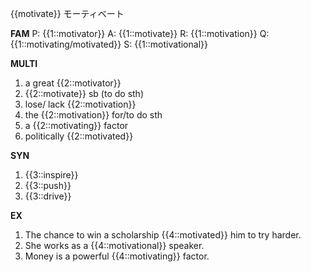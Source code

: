 {{motivate}}
モーティベート


**FAM**
P: {{1::motivator}}
A: {{1::motivate}}
R: {{1::motivation}}
Q: {{1::motivating/motivated}}
S: {{1::motivational}} 

**MULTI**
1. a great {{2::motivator}}
2. {{2::motivate}} sb (to do sth)
3. lose/ lack {{2::motivation}}
4. the {{2::motivation}} for/to do sth
5. a {{2::motivating}} factor
6. politically {{2::motivated}} 

**SYN**
1. {{3::inspire}}
2. {{3::push}}
3. {{3::drive}}

**EX**
1. The chance to win a scholarship {{4::motivated}} him to try harder. 
2. She works as a {{4::motivational}} speaker. 
3. Money is a powerful {{4::motivating}} factor.